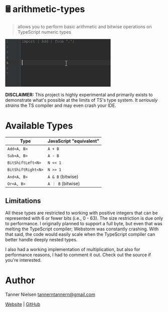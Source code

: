 # 🖩 arithmetic-types
> allows you to perform basic arithmetic and bitwise operations on TypeScript numeric types

![type assistance demo](./demo.gif)

**DISCLAIMER:** This project is highly experimental and primarily exists to demonstrate what's possible at the limits of TS's type system.  It _seriously strains_ the TS compiler and may even crash your IDE.

# Available Types
| Type | JavaScript "equivalent" |
| ---- | ----------- |
| `Add<A, B>` | `A + B` |
| `Sub<A, B>` | `A - B` |
| `BitShiftLeft<N>` | `N << 1` |
| `BitShiftRight<N>` | `N >> 1` |
| `And<A, B>` | `A & B` (bitwise) |
| `Or<A, B>` | `A ｜ B` (bitwise) |

## Limitations
All these types are restricted to working with positive integers that can be represented with 6 or fewer bits (i.e., 0 - 63).  The size restriction is due only to performance.  I originally planned to support a full byte, but even that was melting the TypeScript compiler; Webstorm was constantly crashing.  With that said, the code would easily scale when the TypeScript compiler can better handle deeply nested types.

I also had a working implementation of multiplication, but also for performance reasons, I had to comment it out.  Check out the source if you're interested.

# Author
Tanner Nielsen <tannerntannern@gmail.com>

[Website](https://tannernielsen.com) | [GitHub](https://github.com/tannerntannern)
